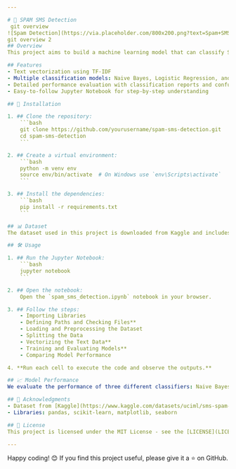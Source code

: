 ```yaml
---

# 📱 SPAM SMS Detection
 git overview
![Spam Detection](https://via.placeholder.com/800x200.png?text=Spam+SMS+Detection)
git overview 2
## Overview
This project aims to build a machine learning model that can classify SMS messages as spam or legitimate (ham). We use techniques like TF-IDF for text vectorization and classifiers such as Naive Bayes, Logistic Regression, and Support Vector Machines (SVM).

## Features
- Text vectorization using TF-IDF
- Multiple classification models: Naive Bayes, Logistic Regression, and SVM
- Detailed performance evaluation with classification reports and confusion matrices
- Easy-to-follow Jupyter Notebook for step-by-step understanding

## 🚀 Installation

1. ## Clone the repository:
    ```bash
    git clone https://github.com/yourusername/spam-sms-detection.git
    cd spam-sms-detection
    ```

2. ## Create a virtual environment:
    ```bash
    python -m venv env
    source env/bin/activate  # On Windows use `env\Scripts\activate`
    ```

3. ## Install the dependencies:
    ```bash
    pip install -r requirements.txt
    ```

## 📊 Dataset
The dataset used in this project is downloaded from Kaggle and includes SMS messages labeled as spam or ham. Place the dataset file (`spam.csv`) in the `data/` directory.

## 🛠 Usage

1. ## Run the Jupyter Notebook:
    ```bash
    jupyter notebook
    ```

2. ## Open the notebook:
    Open the `spam_sms_detection.ipynb` notebook in your browser.

3. ## Follow the steps:
    - Importing Libraries
    - Defining Paths and Checking Files**
    - Loading and Preprocessing the Dataset
    - Splitting the Data
    - Vectorizing the Text Data**
    - Training and Evaluating Models**
    - Comparing Model Performance

4. **Run each cell to execute the code and observe the outputs.**

## 📈 Model Performance
We evaluate the performance of three different classifiers: Naive Bayes, Logistic Regression, and SVM. The best-performing model can be chosen for deployment based on accuracy, precision, recall, and F1-score.

## 🤝 Acknowledgments
- Dataset from [Kaggle](https://www.kaggle.com/datasets/uciml/sms-spam-collection-dataset)
- Libraries: pandas, scikit-learn, matplotlib, seaborn

## 📄 License
This project is licensed under the MIT License - see the [LICENSE](LICENSE) file for details.

---
```


Happy coding! 😊 If you find this project useful, please give it a ⭐ on GitHub.
